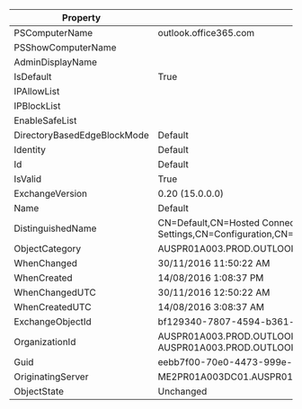 ﻿| Property | Default |
| -------- | ------- |
| PSComputerName | outlook.office365.com |
| PSShowComputerName |  |
| AdminDisplayName |  |
| IsDefault | True |
| IPAllowList |  |
| IPBlockList |  |
| EnableSafeList |  |
| DirectoryBasedEdgeBlockMode | Default |
| Identity | Default |
| Id | Default |
| IsValid | True |
| ExchangeVersion | 0.20 (15.0.0.0) |
| Name | Default |
| DistinguishedName | CN=Default,CN=Hosted Connection Filter,CN=Transport Settings,CN=Configuration,CN=PrecisionServicesPtyLtd.onmicrosoft.com,CN=ConfigurationUnits,DC=AUSPR01A003,DC=PROD,DC=OUTLOOK,DC=COM |
| ObjectCategory | AUSPR01A003.PROD.OUTLOOK.COM/Configuration/Schema/ms-Exch-Hosted-Connection-Filter-Policy |
| WhenChanged | 30/11/2016 11:50:22 AM |
| WhenCreated | 14/08/2016 1:08:37 PM |
| WhenChangedUTC | 30/11/2016 12:50:22 AM |
| WhenCreatedUTC | 14/08/2016 3:08:37 AM |
| ExchangeObjectId | bf129340-7807-4594-b361-f557b0fc05e1 |
| OrganizationId | AUSPR01A003.PROD.OUTLOOK.COM/Microsoft Exchange Hosted Organizations/PrecisionServicesPtyLtd.onmicrosoft.com - AUSPR01A003.PROD.OUTLOOK.COM/ConfigurationUnits/PrecisionServicesPtyLtd.onmicrosoft.com/Configuration |
| Guid | eebb7f00-70e0-4473-999e-8508081381bc |
| OriginatingServer | ME2PR01A003DC01.AUSPR01A003.PROD.OUTLOOK.COM |
| ObjectState | Unchanged |
